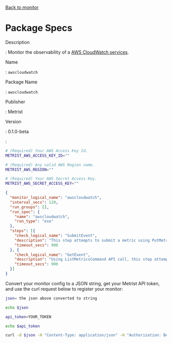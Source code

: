 [Back to monitor](awscloudwatch.md)

# Package Specs

Description

: Monitor the observability of a [AWS CloudWatch services](https://aws.amazon.com/cloudwatch/).

Name

: `awscloudwatch`

Package Name

: `awscloudwatch`

Publisher

: Metrist

Version

: 0.1.0-beta

: &nbsp;


<!--@include: /parts/_3.md-->


```sh
# (Required) Your AWS Access Key Id.
METRIST_AWS_ACCESS_KEY_ID=""

# (Required) Any valid AWS Region name.
METRIST_AWS_REGION=""

# (Required) Your AWS Secret Access Key.
METRIST_AWS_SECRET_ACCESS_KEY=""
```

<!--@include: /parts/tips_env-vars.md -->


<!--@include: /parts/_4.md-->


```json
{
  "monitor_logical_name": "awscloudwatch",
  "interval_secs": 120,
  "run_groups": [],
  "run_spec": {
    "name": "awscloudwatch",
    "run_type": "exe"
  },
  "steps": [{
    "check_logical_name": "SubmitEvent",
    "description": "This step attempts to submit a metric using PutMetricData API call.",
    "timeout_secs": 900
  }, {
    "check_logical_name": "GetEvent",
    "description": "Using ListMetricsCommand API call, this step attempts to retrieve a list of metrics matching the event submitted in a previous step.",
    "timeout_secs": 900
  }]
}
```




Convert your monitor config to a JSON string, get your Metrist API token, and use the curl request below to register your monitor:

```sh
json= the json above converted to string

echo $json

api_token=YOUR_TOKEN

echo $api_token

curl -d $json -H "Content-Type: application/json" -H "Authorization: Bearer $api_token" 'https://app.metrist.io/api/v0/monitor-config'

```

<!--@include: /parts/tips_api.md-->


<!--@include: /parts/_5.md-->


<!--@include: /parts/result.md-->